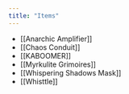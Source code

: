 ```yaml
---
title: "Items"
---
```


- [[Anarchic Amplifier]]
- [[Chaos Conduit]]
- [[KABOOMER]]
- [[Myrkulite Grimoires]]
- [[Whispering Shadows Mask]]
- [[Whisttle]]
